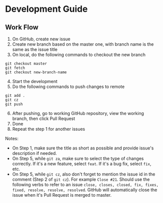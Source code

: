# Development Guide

## Work Flow

1. On GitHub, create new issue
2. Create new branch based on the master one, with branch name is the same as the issue title
3. On local, do the following commands to checkout the new branch
```
git checkout master
git fetch
git checkout new-branch-name
```
4. Start the development
5. Do the following commands to push changes to remote
```
git add .
git cz
git push
```
6. After pushing, go to working GitHub repository, view the working branch, then click Pull Request
7. Done
8. Repeat the step 1 for another issues

Notes:
- On Step 1, make sure the title as short as possible and provide issue's description if needed.
- On Step 5, while `git za`, make sure to select the type of changes correctly. If it's a new feature, select `feat`. If it's a bug fix, select `fix`, etc.
- On Step 5, while `git cz`, also don't forget to mention the issue id in the comment (Step 2 of `git cz`). For example `Close #21`. Should use the following verbs to refer to an issue `close, closes, closed, fix, fixes, fixed, resolve, resolve, resolved`. GitHub will automatically close the issue when it's Pull Request is merged to master.